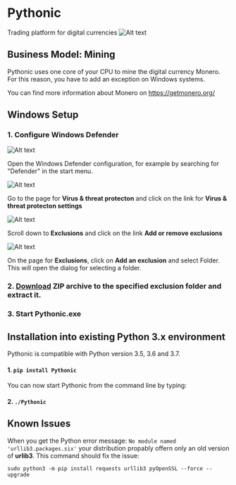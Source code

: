 # Pythonic
Trading platform for digital currencies
![Alt text](screenshot-1.png?raw=true "Screenshot 1")


## Business Model: Mining
Pythonic uses one core of your CPU to mine the digital currency Monero.
For this reason, you have to add an exception on Windows systems. 

You can find more information about Monero on https://getmonero.org/


## Windows Setup

### 1. Configure Windows Defender

![Alt text](defender-01.png?raw=true "Step-1")

Open the Windows Defender configuration, for example by searching for "Defender" in the start menu.


![Alt text](defender-02.png?raw=true "Step-2")

Go to the page for **Virus & threat protecton** and click on the link for **Virus & threat protecton settings**


![Alt text](defender-03.png?raw=true "Step-3")

Scroll down to **Exclusions** and click on the link **Add or remove exclusions**


![Alt text](defender-04.png?raw=true "Step-4")

On the page for **Exclusions**, click on **Add an exclusion** and select Folder. This will open the dialog for selecting a folder.

### 2. [Download](https://github.com/hANSIc99/Pythonics/raw/master/Pythonics_0.1.zip) ZIP archive to the specified exclusion folder and extract it. 

### 3. Start Pythonic.exe

## Installation into existing Python 3.x environment

Pythonic is compatible with Python version 3.5, 3.6 and 3.7.

#### 1. `pip install Pythonic`

You can now start Pythonic from the command line by typing:

#### 2. `./Pythonic`

## Known Issues

When you get the Python error message:
`No module named 'urllib3.packages.six'`
your distribution propably offern only an old version of **urlib3**.
This command should fix the issue:

`sudo python3 -m pip install requests urllib3 pyOpenSSL --force --upgrade`

